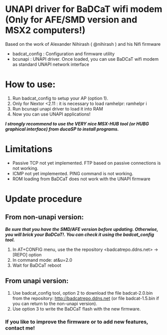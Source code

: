 # UNAPI driver for BaDCaT wifi modem (Only for AFE/SMD version and MSX2 computers!)
Based on the work of Alexander Nihirash ( @nihirash ) and his Nifi firmware

- badcat_config : Configuration and firmware utility
- bcunapi : UNAPI driver. Once loaded, you can use BaDCaT wifi modem as standard UNAPI network interface

# How to use:

1. Run badcat_config to setup your AP (option 1).
2. Only for Nextor <2.11 : it is necessary to load ramhelpr: ramhelpr i
3. Run bcunapi unapi driver to load it into RAM
4. Now you can use UNAPI applications!
  
***I strongly recommend to use the VERY nice MSX-HUB tool (or HUBG graphical interface) from ducaSP to install programs.***

  
# Limitations

- Passive TCP not yet implemented. FTP based on passive connections is not working.
- ICMP not yet implemented. PING command is not working.
- ROM loading from BaDCaT does not work with the UNAPI firmware


# Update procedure

## From non-unapi version: 
***Be sure that you have the SMD/AFE version before updating. Otherwise, you will brick your BaDCaT!. You can check it using the badcat_config tool.***

1. In AT+CONFIG menu, use the the repository <badcatrepo.ddns.net>  -> [REPO] option
2. In command mode: at&u=2.0
3. Wait for BaDCaT reboot

## From unapi version:
1. Use badcat_config tool, option 2 to download the file badcat-2.0.bin from the repository: <http://badcatrepo.ddns.net>
   (or file badcat-1.5.bin if you can return to the non-unapi version).
3. Use option 3 to write the BaDCaT flash with the new firmware.


### If you like to improve the firmware or to add new features, contact me!

